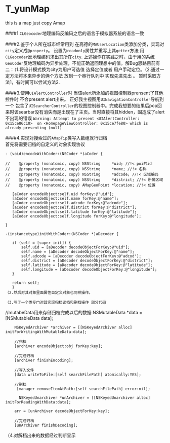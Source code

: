 # T_yunMap
this is a map just copy Amap

####1.`CLGeocoder`地理编码反编码之后的语言于模拟器系统的语言一致


####2.鉴于个人所在城市经常用到 在高德的`MAUserLocation`类添加分类，实现对`city`定义成`@property`。 设置为`readonly`属性并重写上其`getter`方法 用`CLGeocoder`反地理编码求出其所在`city`.
  上述操作在实践之时，由于用的系统`GeoCoder`反地理编码为异步处理，不能正确返回理想中的值。解Bug思路目前有二：（1.将设计模式换为city为用户可选值 选择定值或者 用户手动定位。（2.通过一定方法将本来异步的俩个方法 放到一个串行队列中 实现先进先出 。 暂时采取方法1，有时间可以尝试方法2.
  
####3.使用`UIAlertController`时 当该alert所添加的视图控制器prensent了其他控件时  不会present alert出来。 正好我主视图用`UINavigationController`导航到一个 包含了`UISearcherController`的视图控制器中。完成我想要的结果后pop回来时该searbar没有消失而是出现在了主页。当时直接将其hidden，固造成了alert不出现的错误 
`Warning: Attempt to present <UIAlertController: 0x15ce86c10>  on <HomepageViewController: 0x15ce7fe80> which is already presenting (null)`

####4.实现对搜索过的`AMapTip`类写入数组就行归档  
 首先将需要归档的自定义的对象实现<NSCoding>协议
 ```
 - (void)encodeWithCoder:(NSCoder *)aCoder {

//    @property (nonatomic, copy) NSString     *uid; //!< poi的id
//    @property (nonatomic, copy) NSString     *name; //!< 名称
//    @property (nonatomic, copy) NSString     *adcode; //!< 区域编码
//    @property (nonatomic, copy) NSString     *district; //!< 所属区域
//    @property (nonatomic, copy) AMapGeoPoint *location; //!< 位置
    
    [aCoder encodeObject:self.uid forKey:@"uid"];
    [aCoder encodeObject:self.name forKey:@"name"];
    [aCoder encodeObject:self.adcode forKey:@"adcode"];
    [aCoder encodeObject:self.district forKey:@"district"];
    [aCoder encodeObject:self.latitude forKey:@"latitude"];
    [aCoder encodeObject:self.longitude forKey:@"longitude"];
    
}

-(instancetype)initWithCoder:(NSCoder *)aDecoder {

    if (self = [super init]) {
        self.uid = [aDecoder decodeObjectForKey:@"uid"];
        self.name = [aDecoder decodeObjectForKey:@"name"];
        self.adcode = [aDecoder decodeObjectForKey:@"adcod"];
        self.district = [aDecoder decodeObjectForKey:@"district"];
        self.latitude = [aDecoder decodeObjectForKey:@"latitude"];
        self.longitude = [aDecoder decodeObjectForKey:@"longitude"];
    }
    
    return self;
	}
（2.然后对其对象里面属性自定义对象也同样操作。

（3.写了一个类专门对其实现归档读档和删档操作 部分代码
```
  //mutabeData用来存储归档完成以后的数据
        NSMutableData *data = [NSMutableData data];
        
        NSKeyedArchiver *archiver = [[NSKeyedArchiver alloc] initForWritingWithMutableData:data];
        
        //归档
        [archiver encodeObject:obj forKey:key];
        
        //完成归档
        [archiver finishEncoding];
        
        //写入文件
        [data writeToFile:[self searchFilePath] atomically:YES];
        
        //删档
         [manager removeItemAtPath:[self searchFilePath] error:nil];
         
          NSKeyedUnarchiver *unArchiver = [[NSKeyedUnarchiver alloc] initForReadingWithData:data];
        
        arr = [unArchiver decodeObjectForKey:key];
        
        //完成归档
        [unArchiver finishDecoding];

（4.对解档出来的数据经过判断显示 